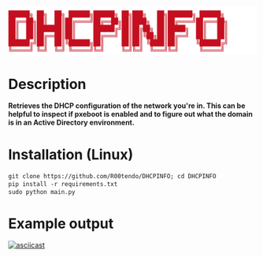 ![image](https://github.com/R00tendo/DHCPINFO/blob/main/dhcpinfo.png?raw=true)


# Description
<b>Retrieves the DHCP configuration of the network you're in. This can be helpful to inspect if pxeboot is enabled and to figure out what the domain is in an Active Directory environment.</b>

# Installation (Linux)
```
git clone https://github.com/R00tendo/DHCPINFO; cd DHCPINFO
pip install -r requirements.txt
sudo python main.py
```

# Example output
[![asciicast](https://asciinema.org/a/619355.svg)](https://asciinema.org/a/619355)

